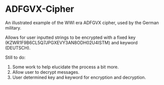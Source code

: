 # ADFGVX-Cipher
An illustrated example of the WWI era ADFGVX cipher, used by the German military.

Allows for user inputted strings to be encrypted with a fixed key (KZWR1F9B6CL5Q7JPGXEVY3AN8ODH02U4ISTM) and keyword (DEUTSCH). 

Still to do: 
1. Some work to help elucidate the process a bit more.
2. Allow user to decrypt messages.
3. User determined key and keyword for encryption and decryption.
